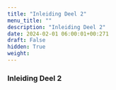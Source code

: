 ```yaml
---
title: "Inleiding Deel 2"
menu_title: ""
description: "Inleiding Deel 2"
date: 2024-02-01 06:00:01+00:271
draft: False
hidden: True
weight:
---
```

### Inleiding Deel 2
